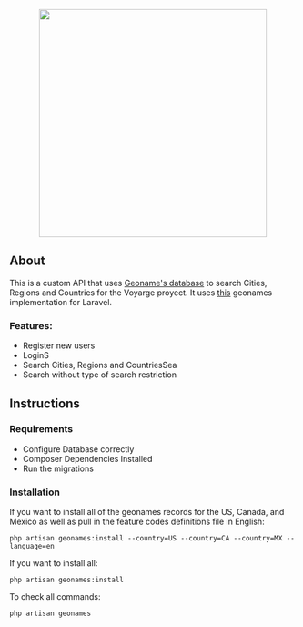 <p align="center"><img  src="https://res.cloudinary.com/dtfbvvkyp/image/upload/v1566331377/laravel-logolockup-cmyk-red.svg"  width="400"></p>

## About

This is a custom API that uses [Geoname's database](https://www.geonames.org) to search Cities, Regions and Countries for the Voyarge proyect. It uses [this](https://github.com/michaeldrennen/Geonames) geonames implementation for Laravel.

### Features:

 - Register new users
 - LoginS
 - Search Cities, Regions and CountriesSea
 - Search without type of search restriction

 
## Instructions

### Requirements
-	Configure Database correctly
-	Composer Dependencies Installed
- Run the migrations

### Installation

If you want to install all of the geonames records for the US, Canada, and Mexico as well as pull in the feature codes definitions file in English:

    php artisan geonames:install --country=US --country=CA --country=MX --language=en

If you want to install all:

    php artisan geonames:install

To check all commands: 

    php artisan geonames


  